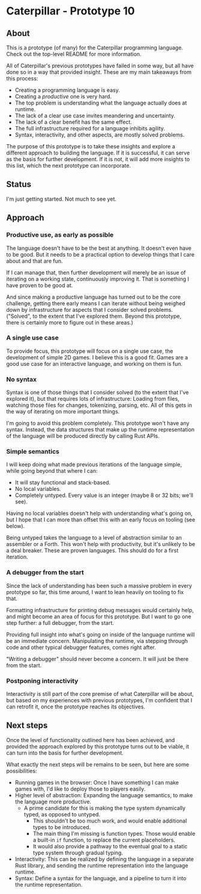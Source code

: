 # Caterpillar - Prototype 10

## About

This is a prototype (of many) for the Caterpillar programming language. Check
out the top-level README for more information.

All of Caterpillar's previous prototypes have failed in some way, but all have
done so in a way that provided insight. These are my main takeaways from this
process:

- Creating a programming language is easy.
- Creating a _productive_ one is very hard.
- The top problem is understanding what the language actually does at runtime.
- The lack of a clear use case invites meandering and uncertainty.
- The lack of a clear benefit has the same effect.
- The full infrastructure required for a language inhibits agility.
- Syntax, interactivity, and other aspects, are mostly solved problems.

The purpose of this prototype is to take these insights and explore a different
approach to building the language. If it is successful, it can serve as the
basis for further development. If it is not, it will add more insights to this
list, which the next prototype can incorporate.

## Status

I'm just getting started. Not much to see yet.

## Approach

### Productive use, as early as possible

The language doesn't have to be the best at anything. It doesn't even have to be
good. But it needs to be a practical option to develop things that I care about
and that are fun.

If I can manage that, then further development will merely be an issue of
iterating on a working state, continuously improving it. That is something I
have proven to be good at.

And since making a productive language has turned out to be the core challenge,
getting there early means I can iterate without being weighed down by
infrastructure for aspects that I consider solved problems. ("Solved", to the
extent that I've explored them. Beyond this prototype, there is certainly more
to figure out in these areas.)

### A single use case

To provide focus, this prototype will focus on a single use case, the
development of simple 2D games. I believe this is a good fit. Games are a good
use case for an interactive language, and working on them is fun.

### No syntax

Syntax is one of those things that I consider solved (to the extent that I've
explored it), but that requires lots of infrastructure: Loading from files,
watching those files for changes, tokenizing, parsing, etc. All of this gets in
the way of iterating on more important things.

I'm going to avoid this problem completely. This prototype won't have any
syntax. Instead, the data structures that make up the runtime representation of
the language will be produced directly by calling Rust APIs.

### Simple semantics

I will keep doing what made previous iterations of the language simple, while
going beyond that where I can:

- It will stay functional and stack-based.
- No local variables.
- Completely untyped. Every value is an integer (maybe 8 or 32 bits; we'll see).

Having no local variables doesn't help with understanding what's going on, but I
hope that I can more than offset this with an early focus on tooling (see
below).

Being untyped takes the language to a level of abstraction similar to an
assembler or a Forth. This won't help with productivity, but it's unlikely to be
a deal breaker. These are proven languages. This should do for a first
iteration.

### A debugger from the start

Since the lack of understanding has been such a massive problem in every
prototype so far, this time around, I want to lean heavily on tooling to fix
that.

Formatting infrastructure for printing debug messages would certainly help, and
might become an area of focus for this prototype. But I want to go one step
further: a full debugger, from the start.

Providing full insight into what's going on inside of the language runtime will
be an immediate concern. Manipulating the runtime, via stepping through code and
other typical debugger features, comes right after.

"Writing a debugger" should never become a concern. It will just be there from
the start.

### Postponing interactivity

Interactivity is still part of the core premise of what Caterpillar will be
about, but based on my experiences with previous prototypes, I'm confident that
I can retrofit it, once the prototype reaches its objectives.

## Next steps

Once the level of functionality outlined here has been achieved, and provided
the approach explored by this prototype turns out to be viable, it can turn into
the basis for further development.

What exactly the next steps will be remains to be seen, but here are some
possibilities:

- Running games in the browser: Once I have something I can make games with, I'd
  like to deploy those to players easily.
- Higher level of abstraction: Expanding the language semantics, to make the
  language more productive.
  - A prime candidate for this is making the type system dynamically typed, as
    opposed to untyped.
    - This shouldn't be too much work, and would enable additional types to be
      introduced.
    - The main thing I'm missing is function types. Those would enable a
      built-in `if` function, to replace the current placeholders.
    - It would also provide a pathway to the eventual goal to a static type
      system through gradual typing.
- Interactivity: This can be realized by defining the language in a separate
  Rust library, and sending the runtime representation into the language
  runtime.
- Syntax: Define a syntax for the language, and a pipeline to turn it into the
  runtime representation.
